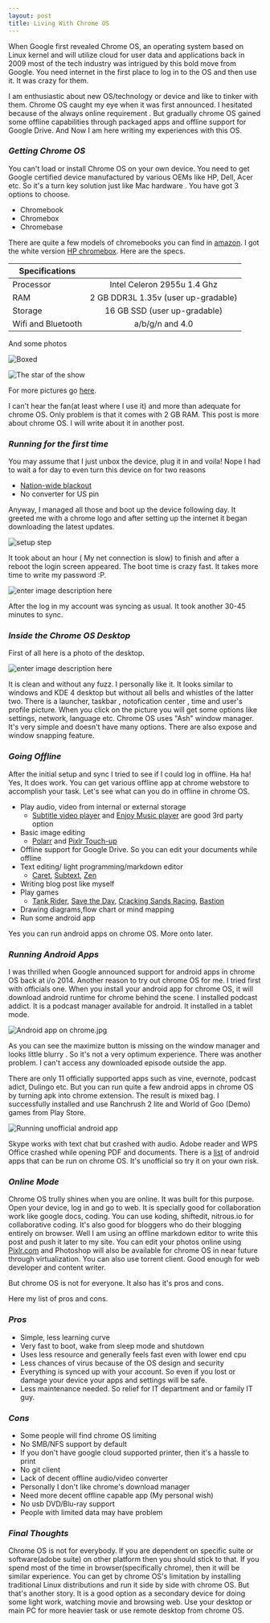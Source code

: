 ```yaml
---
layout: post
title: Living With Chrome OS
---
```


When Google first revealed Chrome OS, an operating system based on Linux kernel and will utilize cloud for user data and applications back in  2009 most of the tech industry was intrigued  by this bold move from Google. You need internet in the first place  to log in to the OS and then use it. It was crazy for them.

I am  enthusiastic about new OS/technology or device and like to tinker with them. Chrome OS caught my eye when it was first announced. I  hesitated because of the always online requirement . But gradually chrome OS gained some offline capabilities through packaged apps and offline support for Google Drive. And Now I am here  writing my experiences with this OS.


### _Getting Chrome OS_



You can't load or install Chrome OS on your own device. You need to get Google certified device manufactured by various OEMs like HP, Dell, Acer etc. So it's a turn key solution just like Mac hardware . You have got 3 options to choose.

 - Chromebook
 - Chromebox
 - Chromebase

There are quite a few models of  chromebooks you can find in [amazon](http://goo.gl/IlIurZ). I  got the white version [HP chromebox](http://goo.gl/gvBvu5). Here are the specs.


|Specifications  |        | 
| -------------  |:-------------:
| Processor      | Intel Celeron 2955u 1.4 Ghz | 
| RAM            | 2 GB DDR3L 1.35v (user up-gradable) |   
| Storage        | 16 GB SSD (user up-gradable)  | 
| Wifi and Bluetooth | a/b/g/n and  4.0


And some photos	


![Boxed](https://lh4.googleusercontent.com/MHbRzRu32_9YjC8To4NHsC1eA-PLkr1-5L99AcyZI8w=s500 "box.jpg") 

![The star of the show](https://lh6.googleusercontent.com/8jkK2uXraUyY2uPpHQen5Gl_IXqBGBuIdsiBT-q8Joc=s500 "packed.jpg")

For more pictures go [here](https://drive.google.com/folderview?id=0B57L4KYWQjw_dUxPN1RqQ1FpT1E&usp=sharing).

I can't hear the fan(at least where I use it) and more than adequate for chrome OS. Only problem is that it comes with 2 GB RAM. This post is more about chrome OS. I will write about it in another post. 

### _Running for the first time_



You may assume that I just unbox  the device, plug it in and voila! Nope I had to wait a for day to even turn this device on for two reasons

 - [Nation-wide blackout](http://bdnews24.com/bangladesh/2014/11/01/bangladesh-goes-dark-as-power-outage-continues)
 - No converter for US pin

Anyway, I managed all those and boot up the device following day. It greeted me with a chrome logo and after setting up the internet it began downloading the latest updates. 
 
 ![setup step](http://i.imgur.com/tahel6m.jpg=s500 "first-setup.jpg")

It took about an hour ( My net connection is slow) to finish and after a reboot the login screen appeared. The boot time is crazy fast. It takes more time to write my password :P. 


![enter image description here](http://i.imgur.com/4EM6ZW9.jpg "sign in screen.jpg")

After the log in my account was syncing as usual. It took another 30-45 minutes to sync. 

### _Inside the Chrome OS Desktop_


First of all here is a photo of the desktop.

![enter image description here](http://i.imgur.com/mAbDs5B.jpg=s500 "desktop.jpg")

It is clean and without any fuzz. I personally like it.  It looks similar to windows and KDE 4 desktop but without all bells and whistles of the latter two. There is a launcher, taskbar , notofication center , time and user's profile picture. When you click on the picture you will get some options like settings, network, language etc. Chrome OS uses "Ash" window manager. It's very simple and  doesn't have many options.  There are also expose and window snapping feature. 


### _Going Offline_

After the initial setup and sync I tried to see if I could log in offline. Ha ha! Yes, It does work. You can get various offline app at chrome webstore to accomplish your task. Let's see what can you do in offline  in chrome OS.

 - Play audio, video from internal or external storage 
     -  [Subtitle video player](http://goo.gl/HwauLE) and [Enjoy Music player](http://goo.gl/XKXJHy) are good 3rd party option
 - Basic image editing
	 - [Polarr](http://goo.gl/SHnDOU) and [Pixlr Touch-up](http://goo.gl/tysFCd)  
 - Offline support for Google Drive. So you can edit your documents while offline
 -  Text editing/ light programming/markdown editor 
	- [Caret](http://goo.gl/OyMKUZ), [Subtext](http://goo.gl/cCNYrH), [Zen](http://goo.gl/LhXabj)
 - Writing blog post like myself 
 - Play games
    - [Tank Rider](http://goo.gl/jFE8kv), [Save the Day](http://goo.gl/OrFmwX), [Cracking Sands Racing](http://goo.gl/tYXRCq), [Bastion](http://goo.gl/6ZEiFI) 
 - Drawing diagrams,flow chart or mind mapping  
 - Run some android app

Yes you can run android apps on chrome OS. More onto later. 


### _Running Android Apps_

I was thrilled when  Google announced support for android apps in chrome OS back at i/o 2014. Another reason to try out chrome OS for me. I tried first with officials one. When you install your android app for chrome OS, it will download android runtime for chrome  behind the scene.  I installed podcast addict. It is a podcast manager available for android. It installed in a tablet mode.

![Android  app on chrome.jpg](http://i.imgur.com/pNICa4i.jpg=s500 "Android  app on chrome.jpg")

As you can see the maximize button is missing on the window manager and looks little blurry . So it's not a very  optimum experience. There was another problem. I can't access any downloaded episode outside the app.

There are only 11 officially supported apps such as vine, evernote, podcast adict, Dulingo etc. But you can run quite a few android apps in chrome OS by turning apk into chrome extension. The result is mixed bag. I successfully installed and use Ranchrush 2 lite and World of Goo (Demo) games from Play Store. 

![Running unofficial android app](http://i.imgur.com/SYJjng4.jpg=s500 "ranchrush 2.jpg")

Skype works with text chat but crashed with audio. Adobe reader and WPS Office crashed while opening PDF and documents.  There is a [list](https://docs.google.com/spreadsheets/d/1iIbxaftAu_ho5rv9fUlXSLTzwU6MbKOldsWXyrYiyo8/edit#gid=0) of android apps that can be run on chrome OS. It's unofficial so try it on your own risk.



### _Online Mode_

Chrome OS trully shines when you are online. It was built for this purpose. Open your device, log in and go to web. It is specially good for collaboration work like google docs, coding. You can use koding, shiftedit, nitrous.io for collaborative coding. It's also good for bloggers who do their blogging entirely on browser. Well I am using an offline markdown editor to write this post and push it later to my site. You can edit your photos online using [Pixlr.com](https://chrome.google.com/webstore/detail/pixlr-editor/icmaknaampgiegkcjlimdiidlhopknpk?utm_source=chrome-app-launcher-info-dialog) and Photoshop will also be available for chrome OS in near future through virtualization.  You can also use torrent client. Good enough for web developer and content writer.

But chrome OS is not for everyone. It also has it's pros and cons.

Here my list of pros and cons.

### _Pros_

 - Simple, less learning curve
 - Very fast to boot, wake from sleep mode and shutdown
 - Uses less resource  and generally feels fast even with lower end cpu
 -  Less chances of virus because of the OS design and security
 -  Everything is synced up with your account. So even if you lost or damage your device your apps and settings will be safe. 
 -  Less maintenance needed. So relief for IT department and or family IT guy.

### _Cons_

 -  Some people will find chrome OS limiting
 - No SMB/NFS support by default
 - If you don't have google cloud supported printer, then it's a hassle to print 
 -  No git client
 - Lack of decent offline audio/video converter
 - Personally I don't like chrome's download manager
 -  Need  more decent offline capable app (My personal wish)
 - No usb DVD/Blu-ray support 
 -  People with limited data may have problem

### _Final Thoughts_

Chrome OS is not for everybody. If you are dependent on specific suite or software(adobe suite) on other platform then you should stick to that. If you spend most of the time in  browser(specifically chrome), then it will be similar experience. You can get by chrome OS's limitation by installing traditional Linux distributions and run it side by side with chrome OS. But that's another story. It is a good option as a secondary device for doing some light work, watching movie and browsing web. Use your desktop or main PC for more heavier task or use remote desktop from chrome OS. 



